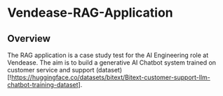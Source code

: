 # Vendease-RAG-Application

## Overview
The RAG application is a case study test for the AI Engineering role at Vendease. The aim is to build a generative AI Chatbot system trained on customer service and support (dataset)[!https://huggingface.co/datasets/bitext/Bitext-customer-support-llm-chatbot-training-dataset].
